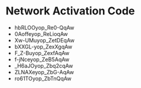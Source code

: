 # Network Activation Code
* hbRLOOyop_Re0-QqAw
* 0Aoffeyop_ReLioqAw
* Xw-UMuyop_ZetDEqAw
* bXXGL-yop_ZexXgqAw
* F_Z-Buyop_ZexfAqAw
* f-jNceyop_ZeB5AqAw
* _H6aJOyop_Zbq2cqAw
* ZLNAXeyop_ZbG-AqAw
* ro61TOyop_ZbTnQqAw